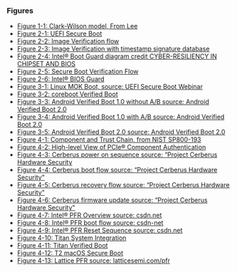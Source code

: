 <!--- @file
  FIGURES.md for Understanding the UEFI Secure Boot Chain

  Copyright (c) 2019, Intel Corporation. All rights reserved.<BR>

  Redistribution and use in source (original document form) and 'compiled'
  forms (converted to PDF, epub, HTML and other formats) with or without
  modification, are permitted provided that the following conditions are met:

  1) Redistributions of source code (original document form) must retain the
     above copyright notice, this list of conditions and the following
     disclaimer as the first lines of this file unmodified.

  2) Redistributions in compiled form (transformed to other DTDs, converted to
     PDF, epub, HTML and other formats) must reproduce the above copyright
     notice, this list of conditions and the following disclaimer in the
     documentation and/or other materials provided with the distribution.

  THIS DOCUMENTATION IS PROVIDED BY TIANOCORE PROJECT "AS IS" AND ANY EXPRESS OR
  IMPLIED WARRANTIES, INCLUDING, BUT NOT LIMITED TO, THE IMPLIED WARRANTIES OF
  MERCHANTABILITY AND FITNESS FOR A PARTICULAR PURPOSE ARE DISCLAIMED. IN NO
  EVENT SHALL TIANOCORE PROJECT  BE LIABLE FOR ANY DIRECT, INDIRECT, INCIDENTAL,
  SPECIAL, EXEMPLARY, OR CONSEQUENTIAL DAMAGES (INCLUDING, BUT NOT LIMITED TO,
  PROCUREMENT OF SUBSTITUTE GOODS OR SERVICES; LOSS OF USE, DATA, OR PROFITS;
  OR BUSINESS INTERRUPTION) HOWEVER CAUSED AND ON ANY THEORY OF LIABILITY,
  WHETHER IN CONTRACT, STRICT LIABILITY, OR TORT (INCLUDING NEGLIGENCE OR
  OTHERWISE) ARISING IN ANY WAY OUT OF THE USE OF THIS DOCUMENTATION, EVEN IF
  ADVISED OF THE POSSIBILITY OF SUCH DAMAGE.

-->

### Figures

* [Figure 1-1: Clark-Wilson model, From Lee](overview.md#clark-wilson-model-from-lee)
* [Figure 2-1: UEFI Secure Boot ](secure_boot_chain_in_uefi/uefi_secure_boot.md#2-1-uefi-secure-boot)
* [Figure 2-2: Image Verification flow](secure_boot_chain_in_uefi/uefi_secure_boot.md#2-2-image-verification-flow)
* [Figure 2-3: Image Verification with timestamp signature database](secure_boot_chain_in_uefi/uefi_secure_boot.md#2-3-image-verification-with-timestamp-signature-database)
* [Figure 2-4: Intel® Boot Guard diagram credit CYBER-RESILIENCY IN CHIPSET AND BIOS](secure_boot_chain_in_uefi/intel_boot_guard.md#2-4-intel-boot-guard-diagram-credit-cyber-resiliency-in-chipset-and-bios)
* [Figure 2-5: Secure Boot Verification Flow](secure_boot_chain_in_uefi/boot_chain__putting_it_all_together.md#2-5-secure-boot-verification-flow)
* [Figure 2-6: Intel® BIOS Guard](secure_boot_chain_in_uefi/boot_chain__putting_it_all_together.md#2-6-intel-bios-guard)
* [Figure 3-1: Linux MOK Boot, source: UEFI Secure Boot Webinar](additional_secure_boot_chain_implementations/machine_owner_key_mok.md#3-1-linux-mok-boot-source-uefi-secure-boot-webinar)
* [Figure 3-2: coreboot Verified Boot ](additional_secure_boot_chain_implementations/coreboot.md#3-2-coreboot-verified-boot-source-verified-boot-in-chrome-os-and-how-to-make-it-work-for-you)
* [Figure 3-3: Android Verified Boot 1.0 without A/B source: Android Verified Boot 2.0](additional_secure_boot_chain_implementations/android_verified_boot.md#3-3-android-verified-boot-1-0-without-a-b-source-android-verified-boot-2-0)
* [Figure 3-4: Android Verified Boot 1.0 with A/B source: Android Verified Boot 2.0](additional_secure_boot_chain_implementations/android_verified_boot.md#3-4-android-verified-boot-1-0-with-a-b-source-android-verified-boot-2-0)
* [Figure 3-5: Android Verified Boot 2.0 source: Android Verified Boot 2.0](additional_secure_boot_chain_implementations/android_verified_boot.md#3-5-android-verified-boot-2-0-android-verified-boot-2-0)
* [Figure 4-1: Component and Trust Chain, from NIST SP800-193](looking_forward__platform_firmware_resiliency/platform_firmware_resiliency.md#4-1-component-and-trust-chain-from-nist-sp800-193)
* [Figure 4-2: High-level View of PCIe® Component Authentication ](looking_forward__platform_firmware_resiliency/platform_firmware_resiliency.md#4-2-high-level-view-of-pcie-component-authentication-source-pcie-component-authentication)
* [Figure 4-3: Cerberus power on sequence source: “Project Cerberus Hardware Security](looking_forward__platform_firmware_resiliency/project_cerberus.md#4-3-cerberus-power-on-sequence-source-project-cerberus-hardware-security)
* [Figure 4-4: Cerberus boot flow source: “Project Cerberus Hardware Security"](looking_forward__platform_firmware_resiliency/project_cerberus.md#4-4-cerberus-boot-flow-source-project-cerberus-hardware-security)
* [Figure 4-5: Cerberus recovery flow source: “Project Cerberus Hardware Security"](looking_forward__platform_firmware_resiliency/project_cerberus.md#4-5-cerberus-recovery-flow-source-project-cerberus-hardware-security)
* [Figure 4-6: Cerberus firmware update source: “Project Cerberus Hardware Security"](looking_forward__platform_firmware_resiliency/project_cerberus.md#4-6-cerberus-firmware-update-source-project-cerberus-hardware-security)
* [Figure 4-7: Intel® PFR Overview source: csdn.net](looking_forward__platform_firmware_resiliency/intel_platform_firmware_resilience_intel_pfr.md#4-7-intel-pfr-overview-source-csdn.net)
* [Figure 4-8: Intel® PFR boot flow source: csdn-net](looking_forward__platform_firmware_resiliency/intel_platform_firmware_resilience_intel_pfr.md#4-8-intel-pfr-boot-flow-source-csdn-net)
* [Figure 4-9: Intel® PFR Reset Sequence source: csdn.net](looking_forward__platform_firmware_resiliency/intel_platform_firmware_resilience_intel_pfr.md#4-9-intel-pfr-reset-sequence-source-csdn-net)
* [Figure 4-10: Titan System Integration](looking_forward__platform_firmware_resiliency/google_titan.md#4-10-titan-system-integration)
* [Figure 4-11: Titan Verified Boot](looking_forward__platform_firmware_resiliency/google_titan.md#4-11-titan-verified-boot)
* [Figure 4-12: T2 macOS Secure Boot](looking_forward__platform_firmware_resiliency/apple_t2.md#4-12-t2-macOS-secure-boot)
* [Figure 4-13: Lattice PFR source: latticesemi.com/pfr](looking_forward__platform_firmware_resiliency/other_platform_firmware_resiliency_pfr_implementat.md#4-13-lattice-pfr-source-latticesemi.com-pfr)




